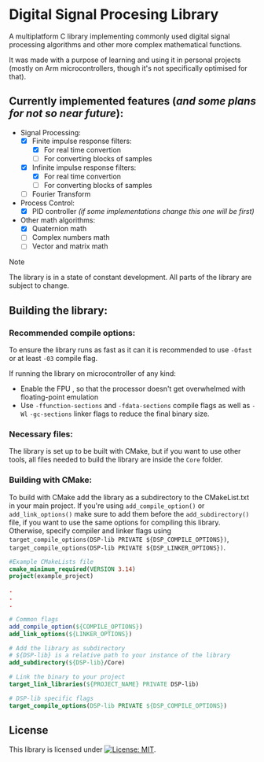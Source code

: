 # Digital Signal Procesing Library

A multiplatform C library implementing commonly used digital signal processing algorithms and other more complex
mathematical functions.

It was made with a purpose of learning and using it in personal projects (mostly on Arm microcontrollers,
though it's not specifically optimised for that).

## Currently implemented features (_and some plans for not so near future_):

- Signal Processing:
    - [x] Finite impulse response filters:
        - [x] For real time convertion
        - [ ] For converting blocks of samples
    - [x] Infinite impulse response filters:
        - [x] For real time convertion
        - [ ] For converting blocks of samples
    - [ ] Fourier Transform
- Process Control:
    - [x] PID controller _(if some implementations change this one will be first)_
- Other math algorithms:
    - [x] Quaternion math
    - [ ] Complex numbers math
    - [ ] Vector and matrix math

> [!NOTE]
> The library is in a state of constant development. All parts of the library are subject to change.

## Building the library:

### Recommended compile options:

To ensure the library runs as fast as it can it is recommended to use `-Ofast` or at least `-03` compile flag.

If running the library on microcontroller of any kind:

- Enable the FPU , so that the processor doesn't get overwhelmed with floating-point emulation
- Use `-ffunction-sections` and `-fdata-sections` compile flags as well as `-Wl` `-gc-sections` linker flags
  to reduce the final binary size.

### Necessary files:

The library is set up to be built with CMake, but if you want to use other tools,
all files needed to build the library are inside the `Core` folder.

### Building with CMake:

To build with CMake add the library as a subdirectory to the CMakeList.txt in your main project.
If you're using `add_compile_option()` or `add_link_options()` make sure to add them before the `add_subdirectory()`
file, if you want to use the same options for compiling this library.
Otherwise, specify compiler and linker flags using `target_compile_options(DSP-lib PRIVATE ${DSP_COMPILE_OPTIONS})`,
`target_compile_options(DSP-lib PRIVATE ${DSP_LINKER_OPTIONS})`.

```cmake
#Example CMakeLists file
cmake_minimum_required(VERSION 3.14)
project(example_project)

.
.
.

# Common flags
add_compile_option(${COMPILE_OPTIONS})
add_link_options(${LINKER_OPTIONS})

# Add the library as subdirectory
# ${DSP-lib} is a relative path to your instance of the library
add_subdirectory(${DSP-lib}/Core)

# Link the binary to your project
target_link_libraries(${PROJECT_NAME} PRIVATE DSP-lib)

# DSP-lib specific flags
target_compile_options(DSP-lib PRIVATE ${DSP_COMPILE_OPTIONS})
```

## License

This library is licensed under
[![License: MIT](https://img.shields.io/badge/License-MIT-yellow.svg)](https://opensource.org/licenses/MIT).